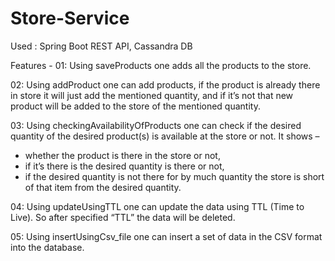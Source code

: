 # Store-Service

Used :  Spring Boot REST API, Cassandra DB

Features -
01: Using saveProducts one adds all the products to the store.

02: Using addProduct one can add products, if the product is already there in store it will just add the mentioned quantity, and if it’s not that new product will be added to the store of the mentioned quantity. 

03: Using checkingAvailabilityOfProducts one can check if the desired quantity of the desired product(s) is available at the store or not.
It shows –
- whether the product is there in the store or not,
- if it’s there is the desired quantity is there or not,
- if the desired quantity is not there for by much quantity the store is short of that item from the desired quantity.

04: Using updateUsingTTL one can update the data using TTL (Time to Live). So after specified “TTL” the data will be deleted.

05: Using insertUsingCsv_file one can insert a set of data in the CSV format into the database.
